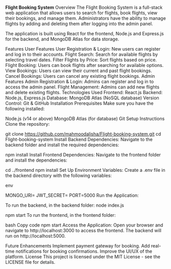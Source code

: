 **Flight Booking System**
Overview
The Flight Booking System is a full-stack web application that allows users to search for flights, book flights, view their bookings, and manage them. Administrators have the ability to manage flights by adding and deleting them after logging into the admin panel.

The application is built using React for the frontend, Node.js and Express.js for the backend, and MongoDB Atlas for data storage.

Features
User Features
User Registration & Login: New users can register and log in to their accounts.
Flight Search: Search for available flights by selecting travel dates.
Filter Flights by Price: Sort flights based on price.
Flight Booking: Users can book flights after searching for available options.
View Bookings: Users can view their current and past flight bookings.
Cancel Bookings: Users can cancel any existing flight bookings.
Admin Features
Admin Registration & Login: Admins can register and log in to access the admin panel.
Flight Management: Admins can add new flights and delete existing flights.
Technologies Used
Frontend: React.js
Backend: Node.js, Express.js
Database: MongoDB Atlas (NoSQL database)
Version Control: Git & GitHub
Installation
Prerequisites
Make sure you have the following installed:

Node.js (v14 or above)
MongoDB Atlas (for database)
Git
Setup Instructions
Clone the repository:


git clone https://github.com/mahmoodalisha/Flight-booking-system.git
cd Flight-booking-system
Install Backend Dependencies: Navigate to the backend folder and install the required dependencies:


npm install
Install Frontend Dependencies: Navigate to the frontend folder and install the dependencies:


cd ../frontend
npm install
Set Up Environment Variables: Create a .env file in the backend directory with the following variables:

env

MONGO_URI=<Your MongoDB Atlas connection string>
JWT_SECRET=<Your JWT secret key>
PORT=5000
Run the Application:

To run the backend, in the backend folder:
node index.js

npm start
To run the frontend, in the frontend folder:

bash
Copy code
npm start
Access the Application: Open your browser and navigate to http://localhost:3000 to access the frontend. The backend will run on http://localhost:5000.



Future Enhancements
Implement payment gateway for booking.
Add real-time notifications for booking confirmations.
Improve the UI/UX of the platform.
License
This project is licensed under the MIT License - see the LICENSE file for details.